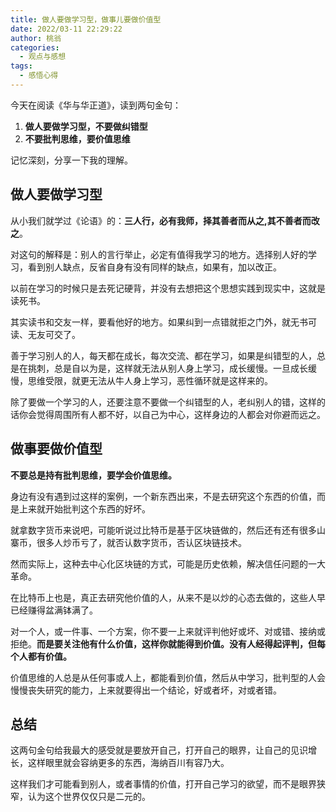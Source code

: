 ```yaml
---
title: 做人要做学习型，做事儿要做价值型
date: 2022/03-11 22:29:22
author: 桃翁
categories: 
  - 观点与感想
tags: 
  - 感悟心得
---
```


今天在阅读《华与华正道》，读到两句金句：

1. **做人要做学习型，不要做纠错型**
2. **不要批判思维，要价值思维**

记忆深刻，分享一下我的理解。

## 做人要做学习型

从小我们就学过《论语》的：**三人行，必有我师，择其善者而从之,其不善者而改之**。

对这句的解释是：别人的言行举止，必定有值得我学习的地方。选择别人好的学习，看到别人缺点，反省自身有没有同样的缺点，如果有，加以改正。

以前在学习的时候只是去死记硬背，并没有去想把这个思想实践到现实中，这就是读死书。

其实读书和交友一样，要看他好的地方。如果纠到一点错就拒之门外，就无书可读、无友可交了。

善于学习别人的人，每天都在成长，每次交流、都在学习，如果是纠错型的人，总是在挑刺，总是自以为是，这样就无法从别人身上学习，成长缓慢。一旦成长缓慢，思维受限，就更无法从牛人身上学习，恶性循环就是这样来的。

除了要做一个学习的人，还要注意不要做一个纠错型的人，老纠别人的错，这样的话你会觉得周围所有人都不好，以自己为中心，这样身边的人都会对你避而远之。

## 做事要做价值型

**不要总是持有批判思维，要学会价值思维。**

身边有没有遇到过这样的案例，一个新东西出来，不是去研究这个东西的价值，而是上来就开始批判这个东西的好坏。

就拿数字货币来说吧，可能听说过比特币是基于区块链做的，然后还有还有很多山寨币，很多人炒币亏了，就否认数字货币，否认区块链技术。

然而实际上，这种去中心化区块链的方式，可能是历史依赖，解决信任问题的一大革命。

在比特币上也是，真正去研究他价值的人，从来不是以炒的心态去做的，这些人早已经赚得盆满钵满了。

对一个人，或一件事、一个方案，你不要一上来就评判他好或坏、对或错、接纳或拒绝。**而是要关注他有什么价值，这样你就能得到价值。没有人经得起评判，但每个人都有价值。**

价值思维的人总是从任何事或人上，都能看到价值，然后从中学习，批判型的人会慢慢丧失研究的能力，上来就要得出一个结论，好或者坏，对或者错。

## 总结

这两句金句给我最大的感受就是要放开自己，打开自己的眼界，让自己的见识增长，这样眼里就会容纳更多的东西，海纳百川有容乃大。

这样我们才可能看到别人，或者事情的价值，打开自己学习的欲望，而不是眼界狭窄，认为这个世界仅仅只是二元的。